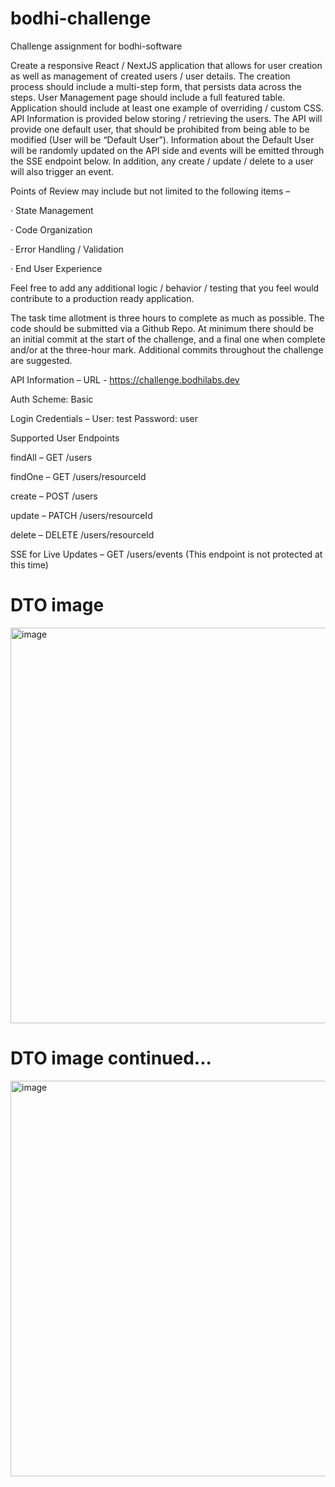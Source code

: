# bodhi-challenge
Challenge assignment for bodhi-software

Create a responsive React / NextJS application that allows for user creation as well as management of created users / user details. The creation process should include a multi-step form, that persists data across the steps. User Management page should include a full featured table. Application should include at least one example of overriding / custom CSS. API Information is provided below storing / retrieving the users. The API will provide one default user, that should be prohibited from being able to be modified (User will be “Default User”). Information about the Default User will be randomly updated on the API side and events will be emitted through the SSE endpoint below. In addition, any create / update / delete to a user will also trigger an event.

Points of Review may include but not limited to the following items –

· State Management

· Code Organization

· Error Handling / Validation

· End User Experience

Feel free to add any additional logic / behavior / testing that you feel would contribute to a production ready application.

The task time allotment is three hours to complete as much as possible. The code should be submitted via a Github Repo. At minimum there should be an initial commit at the start of the challenge, and a final one when complete and/or at the three-hour mark. Additional commits throughout the challenge are suggested.

API Information – URL - https://challenge.bodhilabs.dev

Auth Scheme: Basic

Login Credentials – User: test Password: user

Supported User Endpoints

findAll – GET /users

findOne – GET /users/resourceId

create – POST /users

update – PATCH /users/resourceId

delete – DELETE /users/resourceId

SSE for Live Updates – GET /users/events (This endpoint is not protected at this time) 

# DTO image
<img width="633" alt="image" src="https://github.com/RobOsipo/bodhi-challenge/assets/90695804/c9018934-6ff8-4062-a748-c363c1796a8e">

# DTO image continued...
<img width="633" alt="image" src="https://github.com/RobOsipo/bodhi-challenge/assets/90695804/8c6b312a-140f-45ca-8f0d-5ecd35477bbe">


